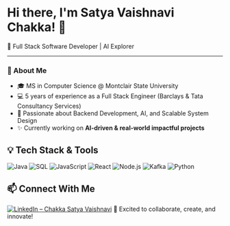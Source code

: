 # Hi there, I'm Satya Vaishnavi Chakka! 👋

🚀 Full Stack Software Developer | AI Explorer 

---

### 🌟 About Me

- 🎓 MS in Computer Science @ Montclair State University 
- 💻 5 years of experience as a Full Stack Engineer (Barclays & Tata Consultancy Services)
- 🧠 Passionate about Backend Development, AI, and Scalable System Design
- ✨ Currently working on **AI-driven & real-world impactful projects**

## 💡 Tech Stack & Tools

![Java](https://img.shields.io/badge/-Java-007396?logo=java&logoColor=white)
![SQL](https://img.shields.io/badge/-SQL-4479A1?logo=postgresql&logoColor=white)
![JavaScript](https://img.shields.io/badge/-JavaScript-F7DF1E?logo=javascript&logoColor=black)
![React](https://img.shields.io/badge/-React-61DAFB?logo=react&logoColor=black)
![Node.js](https://img.shields.io/badge/-Node.js-339933?logo=node.js&logoColor=white)
![Kafka](https://img.shields.io/badge/-Kafka-231F20?logo=apachekafka&logoColor=white)
![Python](https://img.shields.io/badge/-Python-3776AB?logo=python&logoColor=white)

## 📫 Connect With Me

[![LinkedIn – Chakka Satya Vaishnavi](https://img.shields.io/badge/LinkedIn-blue?style=flat&logo=linkedin)](https://www.linkedin.com/in/satya-vaishnavi-chakka-447a76108/)
🌟 Excited to collaborate, create, and innovate!

